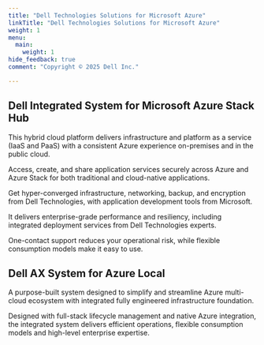 ```yaml
---
title: "Dell Technologies Solutions for Microsoft Azure"
linkTitle: "Dell Technologies Solutions for Microsoft Azure"
weight: 1
menu:
  main:
    weight: 1
hide_feedback: true
comment: "Copyright © 2025 Dell Inc."

---
```


## Dell Integrated System for Microsoft Azure Stack Hub
This hybrid cloud platform delivers infrastructure and platform as a service (IaaS and PaaS) with a consistent Azure experience on-premises and in the public cloud.

Access, create, and share application services securely across Azure and Azure Stack for both traditional and cloud-native applications.

Get hyper-converged infrastructure, networking, backup, and encryption from Dell Technologies, with application development tools from Microsoft.

It delivers enterprise-grade performance and resiliency, including integrated deployment services from Dell Technologies experts.

One-contact support reduces your operational risk, while flexible consumption models make it easy to use.

## Dell AX System for Azure Local
A purpose-built system designed to simplify and streamline Azure multi-cloud ecosystem with integrated fully engineered infrastructure foundation.

Designed with full-stack lifecycle management and native Azure integration, the integrated system delivers efficient operations, flexible consumption models and high-level enterprise expertise.
